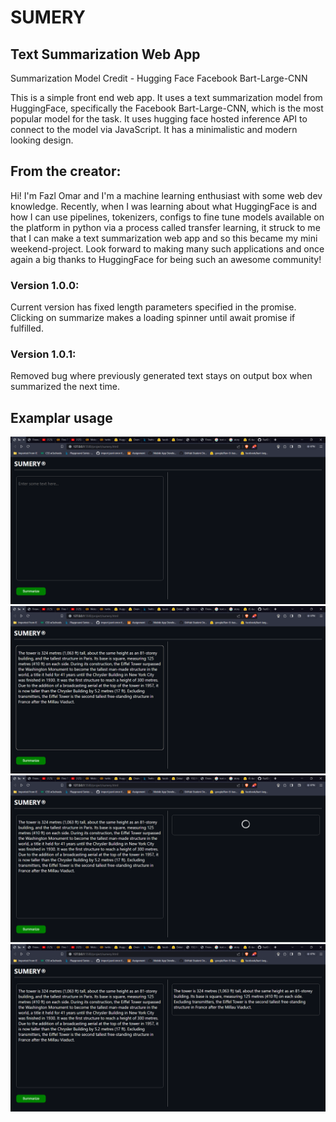 # SUMERY
## Text Summarization Web App

Summarization Model Credit - Hugging Face Facebook Bart-Large-CNN

This is a simple front end web app. It uses a text summarization model from HuggingFace, specifically the Facebook Bart-Large-CNN, which is the most popular model for the task. It uses hugging face hosted inference API to connect to the model via JavaScript. It has a minimalistic and modern looking design.

## From the creator:
Hi! I'm Fazl Omar and I'm a machine learning enthusiast with some web dev knowledge. Recently, when I was learning about what HuggingFace is and how I can use pipelines, tokenizers, configs to fine tune models available on the platform in python via a process called transfer learning, it struck to me that I can make a text summarization web app and so this became my mini weekend-project. Look forward to making many such applications and once again a big thanks to HuggingFace for being such an awesome community!

### Version 1.0.0:
Current version has fixed length parameters specified in the promise. Clicking on summarize makes a loading spinner until await promise if fulfilled.

### Version 1.0.1:
Removed bug where previously generated text stays on output box when summarized the next time.

## Examplar usage
![Example](/Example/sumery01.png)
![Example](/Example/sumery02.png)
![Example](/Example/sumery03.png)
![Example](/Example/sumery04.png)
